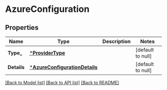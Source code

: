 # AzureConfiguration

## Properties
Name | Type | Description | Notes
------------ | ------------- | ------------- | -------------
**Type_** | [***ProviderType**](ProviderType.md) |  | [default to null]
**Details** | [***AzureConfigurationDetails**](AzureConfigurationDetails.md) |  | [default to null]

[[Back to Model list]](../README.md#documentation-for-models) [[Back to API list]](../README.md#documentation-for-api-endpoints) [[Back to README]](../README.md)

